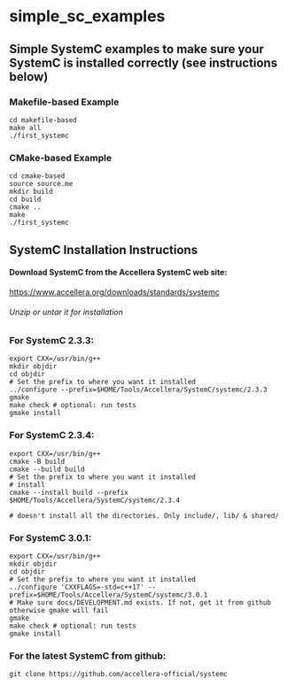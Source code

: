 # simple_sc_examples

## Simple SystemC examples to make sure your SystemC is installed correctly (see instructions below)
### Makefile-based Example
```{bash}
cd makefile-based
make all
./first_systemc
```

### CMake-based Example
```{bash}
cd cmake-based
source source.me
mkdir build
cd build
cmake ..
make
./first_systemc
```

## SystemC Installation Instructions

#### Download SystemC from the Accellera SystemC web site:
https://www.accellera.org/downloads/standards/systemc
###### Unzip or untar it for installation


### For SystemC 2.3.3:
```{bash}
export CXX=/usr/bin/g++
mkdir objdir
cd objdir
# Set the prefix to where you want it installed
../configure --prefix=$HOME/Tools/Accellera/SystemC/systemc/2.3.3
gmake
make check # optional: run tests
gmake install
```

### For SystemC 2.3.4:
```{bash}
export CXX=/usr/bin/g++
cmake -B build
cmake --build build
# Set the prefix to where you want it installed
# install
cmake --install build --prefix $HOME/Tools/Accellera/SystemC/systemc/2.3.4

# doesn't install all the directories. Only include/, lib/ & shared/
```

### For SystemC 3.0.1:
```{bash}
export CXX=/usr/bin/g++
mkdir objdir
cd objdir
# Set the prefix to where you want it installed
../configure 'CXXFLAGS=-std=c++17' --prefix=$HOME/Tools/Accellera/SystemC/systemc/3.0.1
# Make sure docs/DEVELOPMENT.md exists. If not, get it from github otherwise gmake will fail
gmake
make check # optional: run tests
gmake install
```

### For the latest SystemC from github:
```{bash}
git clone https://github.com/accellera-official/systemc
```

